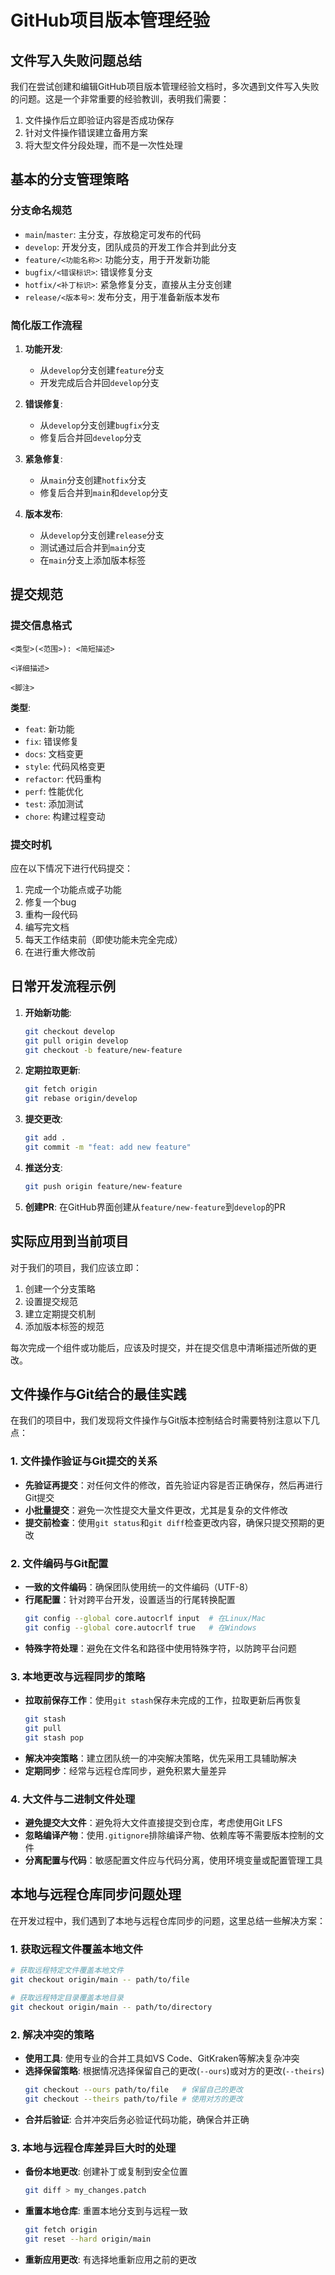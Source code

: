 # GitHub项目版本管理经验

## 文件写入失败问题总结

我们在尝试创建和编辑GitHub项目版本管理经验文档时，多次遇到文件写入失败的问题。这是一个非常重要的经验教训，表明我们需要：

1. 文件操作后立即验证内容是否成功保存
2. 针对文件操作错误建立备用方案
3. 将大型文件分段处理，而不是一次性处理

## 基本的分支管理策略

### 分支命名规范

- `main`/`master`: 主分支，存放稳定可发布的代码
- `develop`: 开发分支，团队成员的开发工作合并到此分支
- `feature/<功能名称>`: 功能分支，用于开发新功能
- `bugfix/<错误标识>`: 错误修复分支
- `hotfix/<补丁标识>`: 紧急修复分支，直接从主分支创建
- `release/<版本号>`: 发布分支，用于准备新版本发布

### 简化版工作流程

1. **功能开发**:
   - 从`develop`分支创建`feature`分支
   - 开发完成后合并回`develop`分支

2. **错误修复**:
   - 从`develop`分支创建`bugfix`分支
   - 修复后合并回`develop`分支

3. **紧急修复**:
   - 从`main`分支创建`hotfix`分支
   - 修复后合并到`main`和`develop`分支

4. **版本发布**:
   - 从`develop`分支创建`release`分支
   - 测试通过后合并到`main`分支
   - 在`main`分支上添加版本标签

## 提交规范

### 提交信息格式

```
<类型>(<范围>): <简短描述>

<详细描述>

<脚注>
```

**类型**:
- `feat`: 新功能
- `fix`: 错误修复
- `docs`: 文档变更
- `style`: 代码风格变更
- `refactor`: 代码重构
- `perf`: 性能优化
- `test`: 添加测试
- `chore`: 构建过程变动

### 提交时机

应在以下情况下进行代码提交：

1. 完成一个功能点或子功能
2. 修复一个bug
3. 重构一段代码
4. 编写完文档
5. 每天工作结束前（即使功能未完全完成）
6. 在进行重大修改前

## 日常开发流程示例

1. **开始新功能**:
   ```bash
   git checkout develop
   git pull origin develop
   git checkout -b feature/new-feature
   ```

2. **定期拉取更新**:
   ```bash
   git fetch origin
   git rebase origin/develop
   ```

3. **提交更改**:
   ```bash
   git add .
   git commit -m "feat: add new feature"
   ```

4. **推送分支**:
   ```bash
   git push origin feature/new-feature
   ```

5. **创建PR**:
   在GitHub界面创建从`feature/new-feature`到`develop`的PR

## 实际应用到当前项目

对于我们的项目，我们应该立即：

1. 创建一个分支策略
2. 设置提交规范
3. 建立定期提交机制
4. 添加版本标签的规范

每次完成一个组件或功能后，应该及时提交，并在提交信息中清晰描述所做的更改。

## 文件操作与Git结合的最佳实践

在我们的项目中，我们发现将文件操作与Git版本控制结合时需要特别注意以下几点：

### 1. 文件操作验证与Git提交的关系

- **先验证再提交**：对任何文件的修改，首先验证内容是否正确保存，然后再进行Git提交
- **小批量提交**：避免一次性提交大量文件更改，尤其是复杂的文件修改
- **提交前检查**：使用`git status`和`git diff`检查更改内容，确保只提交预期的更改

### 2. 文件编码与Git配置

- **一致的文件编码**：确保团队使用统一的文件编码（UTF-8）
- **行尾配置**：针对跨平台开发，设置适当的行尾转换配置
  ```bash
  git config --global core.autocrlf input  # 在Linux/Mac
  git config --global core.autocrlf true   # 在Windows
  ```
- **特殊字符处理**：避免在文件名和路径中使用特殊字符，以防跨平台问题

### 3. 本地更改与远程同步的策略

- **拉取前保存工作**：使用`git stash`保存未完成的工作，拉取更新后再恢复
  ```bash
  git stash
  git pull
  git stash pop
  ```
- **解决冲突策略**：建立团队统一的冲突解决策略，优先采用工具辅助解决
- **定期同步**：经常与远程仓库同步，避免积累大量差异

### 4. 大文件与二进制文件处理

- **避免提交大文件**：避免将大文件直接提交到仓库，考虑使用Git LFS
- **忽略编译产物**：使用`.gitignore`排除编译产物、依赖库等不需要版本控制的文件
- **分离配置与代码**：敏感配置文件应与代码分离，使用环境变量或配置管理工具

## 本地与远程仓库同步问题处理

在开发过程中，我们遇到了本地与远程仓库同步的问题，这里总结一些解决方案：

### 1. 获取远程文件覆盖本地文件

```bash
# 获取远程特定文件覆盖本地文件
git checkout origin/main -- path/to/file

# 获取远程特定目录覆盖本地目录
git checkout origin/main -- path/to/directory
```

### 2. 解决冲突的策略

- **使用工具**: 使用专业的合并工具如VS Code、GitKraken等解决复杂冲突
- **选择保留策略**: 根据情况选择保留自己的更改(`--ours`)或对方的更改(`--theirs`)
  ```bash
  git checkout --ours path/to/file   # 保留自己的更改
  git checkout --theirs path/to/file # 使用对方的更改
  ```
- **合并后验证**: 合并冲突后务必验证代码功能，确保合并正确

### 3. 本地与远程仓库差异巨大时的处理

- **备份本地更改**: 创建补丁或复制到安全位置
  ```bash
  git diff > my_changes.patch
  ```
- **重置本地仓库**: 重置本地分支到与远程一致
  ```bash
  git fetch origin
  git reset --hard origin/main
  ```
- **重新应用更改**: 有选择地重新应用之前的更改

